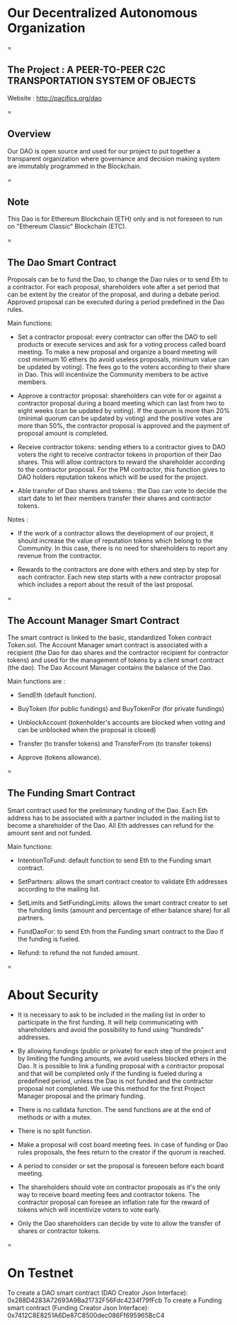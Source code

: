 # Our Decentralized Autonomous Organization

=

## The Project : A PEER-TO-PEER C2C TRANSPORTATION SYSTEM OF OBJECTS

Website : http://pacifics.org/dao

=

## Overview
Our DAO is open source and used for our project to put together a transparent organization where governance and decision making system are immutably programmed in the Blockchain. 

=

## Note
This Dao is for Ethereum Blockchain (ETH) only and is not foreseen to run on "Ethereum Classic" Blockchain (ETC).


=

## The Dao Smart Contract

Proposals can be to fund the Dao, to change the Dao rules or to send Eth to a contractor. For each proposal, shareholders vote after a set period that can be extent by the creator of the proposal, and during a debate period. Approved proposal can be executed during a period predefined in the Dao rules.

Main functions: 

- Set a contractor proposal: every contractor can offer the DAO to sell products or execute services and ask for a voting process called board meeting. To make a new proposal and organize a board meeting will cost minimum 10 ethers (to avoid useless proposals, minimum value can be updated by voting). The fees go to the voters according to their share in Dao. This will incentivize the Community members to be active members. 

- Approve a contractor proposal: shareholders can vote for or against a contractor proposal during a board meeting which can last from two to eight weeks (can be updated by voting). If the quorum is more than 20% (minimal quorum can be updated by voting) and the positive votes are more than 50%, the contractor proposal is approved and the payment of proposal amount is completed. 

- Receive contractor tokens: sending ethers to a contractor gives to DAO voters the right to receive contractor tokens in proportion of their Dao shares. This will allow contractors to reward the shareholder according to the contractor proposal. For the PM contractor, this function gives to DAO holders reputation tokens which will be used for the project. 

- Able transfer of Dao shares and tokens : the Dao can vote to decide the start date to let their members transfer their shares and contractor tokens.

Notes :

- If the work of a contractor allows the development of our project, it should increase the value of reputation tokens which belong to the Community. In this case, there is no need for shareholders to report any revenue from the contractor. 

- Rewards to the contractors are done with ethers and step by step for each contractor. Each new step starts with a new contractor proposal which includes a report about the result of the last proposal.  

=

## The Account Manager Smart Contract

The smart contract is linked to the basic, standardized Token contract Token.sol. The Account Manager smart contract is associated with a recipient (the Dao for dao shares and the contractor recipient for contractor tokens) and used for the management of tokens by a client smart contract (the dao). The Dao Account Manager contains the balance of the Dao. 

Main functions are : 

- SendEth (default function). 

- BuyToken (for public fundings) and BuyTokenFor (for private fundings)

- UnblockAccount (tokenholder's accounts are blocked when voting and can be unblocked when the proposal is closed)

- Transfer (to transfer tokens) and TransferFrom (to transfer tokens)

- Approve (tokens allowance). 

=

## The Funding Smart Contract

Smart contract used for the preliminary funding of the Dao. Each Eth address has to be associated with a partner included in the mailing list to become a shareholder of the Dao. All Eth addresses can refund for the amount sent and not funded. 

Main functions: 

- IntentionToFund: default function to send Eth to the Funding smart contract.

- SetPartners: allows the smart contract creator to validate Eth addresses according to the mailing list.

- SetLimits and SetFundingLimits: allows the smart contract creator to set the funding limits (amount and percentage of ether balance share) for all partners.

- FundDaoFor: to send Eth from the Funding smart contract to the Dao if the funding is fueled.

- Refund: to refund the not funded amount.

=

# About Security

- It is necessary to ask to be included in the mailing list in order to participate in the first funding. It will help communicating with shareholders and avoid the possibility to fund using "hundreds" addresses.

- By allowing fundings (public or private) for each step of the project and by limiting the funding amounts, we avoid useless blocked ethers in the Dao. It is possible to link a funding proposal with a contractor proposal and that will be completed only if the funding is fueled during a predefined period, unless the Dao is not funded and the contractor proposal not completed. We use this method for the first Project Manager proposal and the primary funding.
 
- There is no calldata function. The send functions are at the end of methods or with a mutex.

- There is no split function.

- Make a proposal will cost board meeting fees. In case of funding or Dao rules proposals, the fees return to the creator if the quorum is reached.

- A period to consider or set the proposal is foreseen before each board meeting. 

- The shareholders should vote on contractor proposals as it's the only way to receive board meeting fees and contractor tokens. The contractor proposal can foresee an inflation rate for the reward of tokens which will incentivize voters to vote early.

- Only the Dao shareholders can decide by vote to allow the transfer of shares or contractor tokens.

=

# On Testnet

To create a DAO smart contract (DAO Creator Json Interface): 0x288D4283A72693A9Ba21732F56Fdc4234f79fFcb
To create a Funding smart contract (Funding Creator Json Interface): 0x7412C8E8251A6De87C8500dec086Ff695965BcC4
